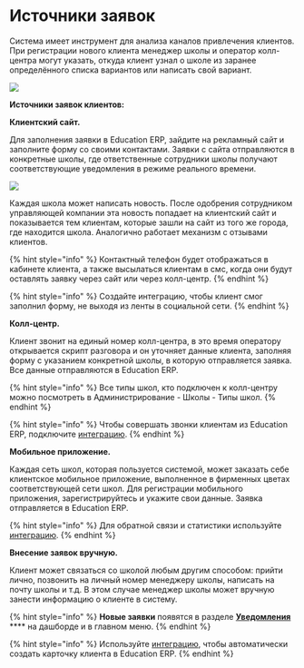 # Источники заявок

Система имеет инструмент для анализа каналов привлечения клиентов. При регистрации нового клиента менеджер школы и оператор колл-центра могут указать, откуда клиент узнал о школе из заранее определённого списка вариантов или написать свой вариант.

![](<../.gitbook/assets/Screenshot\_398 (4).png>)

**Источники заявок клиентов:**

**Клиентский сайт.**&#x20;

Для заполнения заявки в Education ERP, зайдите на рекламный сайт и заполните форму со своими контактами. Заявки с сайта отправляются в конкретные школы, где ответственные сотрудники школы получают соответствующие уведомления в режиме реального времени.&#x20;

![](<../.gitbook/assets/Screenshot\_378 (1).png>)

Каждая школа может написать новость. После одобрения сотрудником управляющей компании эта новость попадает на клиентский сайт и показывается тем клиентам, которые зашли на сайт из того же города, где находится школа. Аналогично работает механизм с отзывами клиентов.

{% hint style="info" %}
Контактный телефон будет отображаться в кабинете клиента, а также высылаться клиентам  в смс, когда они будут оставлять заявку через сайт или через колл-центр.
{% endhint %}

{% hint style="info" %}
Создайте интеграцию, чтобы клиент смог заполнил форму, не выходя из ленты в социальной сети.&#x20;
{% endhint %}

**Колл-центр.**&#x20;

Клиент звонит на единый номер колл-центра, в это время оператору открывается скрипт разговора и он уточняет данные клиента, заполняя форму с указанием конкретной школы, в которую отправляется заявка. Все данные отправляются в Education ERP.&#x20;

{% hint style="info" %}
Все типы школ, кто подключен к колл-центру можно посмотреть в Администрирование - Школы - Типы школ.
{% endhint %}

{% hint style="info" %}
Чтобы совершать звонки клиентам из Education ERP, подключите [интеграцию](../integracii/voximplant.md).
{% endhint %}

**Мобильное приложение.**&#x20;

Каждая сеть школ, которая пользуется системой, может заказать себе клиентское мобильное приложение, выполненное в фирменных цветах соответствующей сети школ. Для регистрации мобильного приложения, зарегистрируйтесь и укажите свои данные. Заявка отправляется в Education ERP.&#x20;

{% hint style="info" %}
Для обратной связи и статистики используйте [интеграцию](../integracii/marquiz/).
{% endhint %}

**Внесение заявок вручную.**&#x20;

Клиент может связаться со школой любым другим способом: прийти лично, позвонить на личный номер менеджеру школы, написать на почту школы и т.д. В этом случае менеджер школы может вручную занести информацию о клиенте в систему.

{% hint style="info" %}
**Новые заявки** появятся в разделе [**Уведомления**](../uvedomleniya/) **** на дашборде и в главном меню.
{% endhint %}

{% hint style="info" %}
Используйте [интеграцию](../integracii/sbor-zayavok-v-instagram/), чтобы автоматически создать карточку клиента в Education ERP.
{% endhint %}
